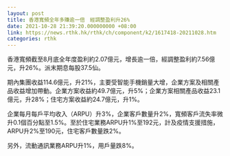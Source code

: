 ```yaml
---
layout: post
title: 香港寬頻全年多賺逾一倍　經調整盈利升26%
date: 2021-10-28 21:39:20.000000000 +08:00
link: https://news.rthk.hk/rthk/ch/component/k2/1617418-20211028.htm
categories: rthk
---
```


香港寬頻截至8月底全年度盈利約2.07億元，增長逾一倍，經調整盈利約7.56億元，升26%。派末期息每股37.5仙。

期內集團收益114.6億元，升21%，主要受智能手機銷量大增，企業方案及相關產品收益增加帶動。企業方案收益約49.7億元，升5%；企業方案相關產品收益23.1億元，升28%；住宅方案收益約24.7億元，升1%。

企業每月每戶平均收入（ARPU）升3%，企業客戶數量升2%，寬頻客戶流失率微升0.1個百分點至1.5%。至於住宅業務ARPU升1%至192元，計及疫情支援措施，ARPU升2%至190元，住宅客戶數量跌2%。

另外，流動通訊業務ARPU升1%，用戶量跌8%。
